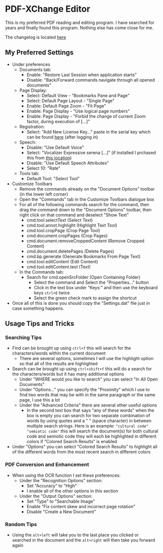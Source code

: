 # PDF-XChange Editor

This is my preferred PDF reading and editing program. I have searched for years and finally found this program. Nothing else has come close for me.

The changelog is located [here](https://www.tracker-software.com/product/pdf-xchange-editor/history)

## My Preferred Settings

- Under preferences
    - Documents tab:
        - Enable: "Restore Last Session when application starts"
        - Disable: "Back/Forward commands navigate through all opened documents"
    - Page Display:
        - Select: Default View - "Bookmarks Pane and Page"
        - Select: Default Page Layout - "Single Page"
        - Enable: Default Page Zoom - "Fit Page"
        - Enable: Page Display - "Use logical page numbers"
        - Enable: Page Display - "Forbid the change of current Zoom factor, during execution of [...]"
    - Registration:
        - Select: "Add New License Key..." paste in the serial key which can be found [here](https://www.tracker-software.com/myaccount) (after logging in)
    - Speech:
        - Disable: "Use Default Voice"
        - Select: "Vocalizer Expressive serena [...]" (if installed I prchased this from [this location](https://sites.fastspring.com/nextup/product/nuance?store=parameters))
        - Disable: "Use Default Speech Attributes"
        - Select 10: "Rate"
    - Tools tab:
        - Default Tool: "Select Tool"
- Customize Toolbars
    - Remove the commands already on the "Document Options" toolbar (in the lower left corner)
    - Open the "Commands" tab in the Customize Toolbars dialogue box
    - For all of the following commands search for the command, then drag the command down to the "Document Options" toolbar, then right click on that command and deselect "Show Text"
        - cmd.tool.selectText (Select Text)
        - cmd.tool.annot.highlight (Highlight Text Tool)
        - cmd.tool.cropPage (Crop Page Tool)
        - cmd.document.cropPages (Crop Pages)
        - cmd.document.removeCroppedContent (Remove Cropped Content)
        - cmd.document.deletePages (Delete Pages)
        - cmd.bp.generate (Generate Bookmarks From Page Text)
        - cmd.tool.editContent (Edit Content)
        - cmd.tool.editContent.text (Text)
    - In the Commands tab:
        - Search for cmd.openSrcFolder (Open Containing Folder)
            - Select the command and Select the "Properties..." button
            - Click in the text box under "Keys:" and then use the keyboard keys `ctrl+E` twice
            - Select the green check mark to assign the shortcut
- Once all of this is done you should copy the "Settings.dat" file just in case something happens.

## Usage Tips and Tricks

### Searching Tips

- Find can be brought up using `ctrl+f` this will search for the characters/words within the current document
    - There are several options, sometimes I will use the highlight option so that all of the results are highlighted
- Search can be brought up using `ctrl+shift+f` this will do a search for the characters/words but it has many additional options
    - Under "WHERE would you like to search" you can select "In All Open Documents"
    - Under "Options..." you can specify the "Proximity" which I use to find two words that may be with in the same paragraph or the same page, I use this a lot
    - Under the "Advanced Criteria" there are several other useful options
        - In the second text box that says "any of these words" when the box is empty you can search for two separate combination of words by using quotes and a " " (space character) in between multiple search strings. Here is an example: `"cultural code" "semiotic code"` this will search the document(s) for both cultural code and semiotic code they will each be highlighted in different colors if "Colored Search Results" is enabled
- Under "Options" you can select "Colored Search Results" to highlight all of the different words from the most recent search in different colors

### PDF Conversion and Enhancement

- When using the OCR function I set these preferences:
    - Under the "Recognition Options" section:
        - Set "Accuracy" to "High"
        - I enable all of the other options in this section
    - Under the "Output Options" section:
        - Set "Type" to "Searchable Image"
        - Enable "Fix content skew and incorrect page rotation"
        - Disable "Create a New Document"

### Random Tips

- Using the `alt+left` will take you to the last place you clicked or searched in the document and the `alt+right` will then take you forward again
